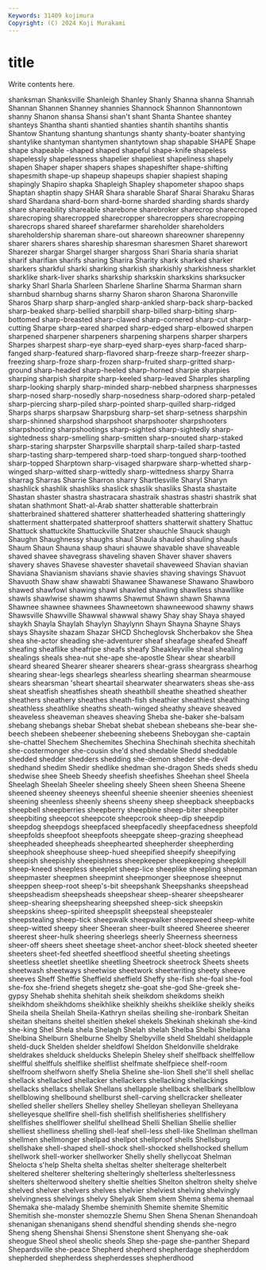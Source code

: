 ```yaml
---
Keywords: 31409 kojimura
Copyright: (C) 2024 Koji Murakami
---
```


# title

Write contents here.




shanksman Shanksville Shanleigh Shanley Shanly Shanna shanna Shannah Shannan Shannen
Shanney shannies Shannock Shannon Shannontown shanny Shanon shansa Shansi shan't
shant Shanta Shantee shantey shanteys Shantha shanti shantied shanties shantih
shantihs shantis Shantow Shantung shantung shantungs shanty shanty-boater shantying shantylike
shantyman shantymen shantytown shap shapable SHAPE Shape shape shapeable -shaped
shaped shapeful shape-knife shapeless shapelessly shapelessness shapelier shapeliest shapeliness shapely
shapen Shaper shaper shapers shapes shapeshifter shape-shifting shapesmith shape-up shapeup
shapeups shapier shapiest shaping shapingly Shapiro shapka Shapleigh Shapley shapometer
shapoo shaps Shaptan shaptin shapy SHAR Shara sharable Sharaf Sharai
Sharaku Sharas shard Shardana shard-born shard-borne sharded sharding shards shardy
share shareability shareable sharebone sharebroker sharecrop sharecroped sharecroping sharecropped sharecropper
sharecroppers sharecropping sharecrops shared shareef sharefarmer shareholder shareholders shareholdership shareman
share-out shareown shareowner sharepenny sharer sharers shares shareship sharesman sharesmen
Sharet sharewort Sharezer shargar Shargel sharger shargoss Shari Sharia sharia
shariat sharif sharifian sharifs sharing Sharira Sharity shark sharked sharker
sharkers sharkful sharki sharking sharkish sharkishly sharkishness sharklet sharklike shark-liver
sharks sharkship sharkskin sharkskins sharksucker sharky Sharl Sharla Sharleen Sharlene
Sharline Sharma Sharman sharn sharnbud sharnbug sharns sharny Sharon sharon
Sharona Sharonville Sharos Sharp sharp sharp-angled sharp-ankled sharp-back sharp-backed sharp-beaked
sharp-bellied sharpbill sharp-billed sharp-biting sharp-bottomed sharp-breasted sharp-clawed sharp-cornered sharp-cut sharp-cutting
Sharpe sharp-eared sharped sharp-edged sharp-elbowed sharpen sharpened sharpener sharpeners sharpening
sharpens sharper sharpers Sharpes sharpest sharp-eye sharp-eyed sharp-eyes sharp-faced sharp-fanged
sharp-featured sharp-flavored sharp-freeze sharp-freezer sharp-freezing sharp-froze sharp-frozen sharp-fruited sharp-gritted sharp-ground
sharp-headed sharp-heeled sharp-horned sharpie sharpies sharping sharpish sharpite sharp-keeled sharp-leaved
Sharples sharpling sharp-looking sharply sharp-minded sharp-nebbed sharpness sharpnesses sharp-nosed sharp-nosedly
sharp-nosedness sharp-odored sharp-petaled sharp-piercing sharp-piled sharp-pointed sharp-quilled sharp-ridged Sharps sharps
sharpsaw Sharpsburg sharp-set sharp-setness sharpshin sharp-shinned sharpshod sharpshoot sharpshooter sharpshooters
sharpshooting sharpshootings sharp-sighted sharp-sightedly sharp-sightedness sharp-smelling sharp-smitten sharp-snouted sharp-staked sharp-staring
sharpster Sharpsville sharptail sharp-tailed sharp-tasted sharp-tasting sharp-tempered sharp-toed sharp-tongued sharp-toothed
sharp-topped Sharptown sharp-visaged sharpware sharp-whetted sharp-winged sharp-witted sharp-wittedly sharp-wittedness sharpy
Sharra sharrag Sharras Sharrie Sharron sharry Shartlesville Sharyl Sharyn shashlick
shashlik shashliks shaslick shaslik shasliks Shasta shastaite Shastan shaster shastra
shastracara shastraik shastras shastri shastrik shat shatan shathmont Shatt-al-Arab shatter
shatterable shatterbrain shatterbrained shattered shatterer shatterheaded shattering shatteringly shatterment shatterpated
shatterproof shatters shatterwit shattery Shattuc Shattuck shattuckite Shattuckville Shatzer shauchle
Shauck shaugh Shaughn Shaughnessy shaughs shaul Shaula shauled shauling shauls
Shaum Shaun Shauna shaup shauri shauwe shavable shave shaveable shaved
shavee shavegrass shaveling shaven Shaver shaver shavers shavery shaves Shavese
shavester shavetail shaveweed Shavian shavian Shaviana Shavianism shavians shavie shavies
shaving shavings Shavuot Shavuoth Shaw shaw shawabti Shawanee Shawanese Shawano
Shawboro shawed shawfowl shawing shawl shawled shawling shawlless shawllike shawls
shawlwise shawm shawms Shawmut Shawn shawn Shawna Shawnee shawnee shawnees
Shawneetown shawneewood shawny shaws Shawsville Shawville Shawwal shawwal shawy Shay
shay Shaya shayed shaykh Shayla Shaylah Shaylyn Shaylynn Shayn Shayna
Shayne Shays shays Shaysite shazam Shazar SHCD Shcheglovsk Shcherbakov she
Shea shea she-actor sheading she-adventurer sheaf sheafage sheafed Sheaff sheafing
sheaflike sheafripe sheafs sheafy Sheakleyville sheal shealing shealings sheals shea-nut
she-ape she-apostle Shear shear shearbill sheard sheared Shearer shearer shearers
shear-grass sheargrass shearhog shearing shear-legs shearlegs shearless shearling shearman shearmouse
shears shearsman 'sheart sheartail shearwater shearwaters sheas she-ass sheat sheatfish
sheatfishes sheath sheathbill sheathe sheathed sheather sheathers sheathery sheathes sheath-fish
sheathier sheathiest sheathing sheathless sheathlike sheaths sheath-winged sheathy sheave sheaved
sheaveless sheaveman sheaves sheaving Sheba she-baker she-balsam shebang shebangs shebar
Shebat shebat shebean shebeans she-bear she-beech shebeen shebeener shebeening shebeens
Sheboygan she-captain she-chattel Shechem Shechemites Shechina Shechinah shechita shechitah she-costermonger
she-cousin she'd shed shedable Shedd sheddable shedded shedder shedders shedding
she-demon sheder she-devil shedhand shedim Shedir shedlike shedman she-dragon Sheds
sheds shedu shedwise shee Sheeb Sheedy sheefish sheefishes Sheehan sheel
Sheela Sheelagh Sheelah Sheeler sheeling sheely Sheen sheen Sheena Sheene
sheened sheeney sheeneys sheenful sheenie sheenier sheenies sheeniest sheening sheenless
sheenly sheens sheeny sheep sheepback sheepbacks sheepbell sheepberries sheepberry sheepbine
sheep-biter sheepbiter sheepbiting sheepcot sheepcote sheepcrook sheep-dip sheepdip sheepdog sheepdogs
sheepfaced sheepfacedly sheepfacedness sheepfold sheepfolds sheepfoot sheepfoots sheepgate sheep-grazing sheephead
sheepheaded sheepheads sheephearted sheepherder sheepherding sheephook sheephouse sheep-hued sheepified sheepify
sheepifying sheepish sheepishly sheepishness sheepkeeper sheepkeeping sheepkill sheep-kneed sheepless sheeplet
sheep-lice sheeplike sheepling sheepman sheepmaster sheepmen sheepmint sheepmonger sheepnose sheepnut
sheeppen sheep-root sheep's-bit sheepshank Sheepshanks sheepshead sheepsheadism sheepsheads sheepshear sheep-shearer
sheepshearer sheep-shearing sheepshearing sheepshed sheep-sick sheepskin sheepskins sheep-spirited sheepsplit sheepsteal
sheepstealer sheepstealing sheep-tick sheepwalk sheepwalker sheepweed sheep-white sheep-witted sheepy sheer
Sheeran sheer-built sheered Sheeree sheerer sheerest sheer-hulk sheering sheerlegs sheerly
Sheerness sheerness sheer-off sheers sheet sheetage sheet-anchor sheet-block sheeted sheeter
sheeters sheet-fed sheetfed sheetflood sheetful sheeting sheetings sheetless sheetlet sheetlike
sheetling Sheetrock sheetrock Sheets sheets sheetwash sheetways sheetwise sheetwork sheetwriting
sheety sheeve sheeves Sheff Sheffie Sheffield sheffield Sheffy she-fish she-foal
she-fool she-fox she-friend shegets shegetz she-goat she-god She-greek she-gypsy Shehab
shehita shehitah sheik sheikdom sheikdoms sheikh sheikhdom sheikhdoms sheikhlike sheikhly
sheikhs sheiklike sheikly sheiks Sheila sheila Sheilah Sheila-Kathryn sheilas sheiling
she-ironbark Sheitan sheitan sheitans sheitel sheitlen shekel shekels Shekinah shekinah
she-kind she-king Shel Shela shela Shelagh Shelah shelah Shelba Shelbi
Shelbiana Shelbina Shelburn Shelburne Shelby Shelbyville sheld Sheldahl sheldapple sheld-duck
Shelden shelder sheldfowl Sheldon Sheldonville sheldrake sheldrakes shelduck shelducks Shelepin
Sheley shelf shelfback shelffellow shelfful shelffuls shelflike shelflist shelfmate shelfpiece
shelf-room shelfroom shelfworn shelfy Shelia Sheline she-lion Shell she'll shell
shellac shellack shellacked shellacker shellackers shellacking shellackings shellacks shellacs shellak
Shellans shellapple shellback shellbark shellblow shellblowing shellbound shellburst shell-carving shellcracker
shelleater shelled sheller shellers Shelley shelley Shelleyan shelleyan Shelleyana shelleyesque
shellfire shell-fish shellfish shellfisheries shellfishery shellfishes shellflower shellful shellhead Shelli
Shellian Shellie shellier shelliest shelliness shelling shell-leaf shell-less shell-like Shellman
shellman shellmen shellmonger shellpad shellpot shellproof shells Shellsburg shellshake shell-shaped
shell-shock shell-shocked shellshocked shellum shellwork shell-worker shellworker Shelly shelly shellycoat
Shelman Shelocta s'help Shelta shelta sheltas shelter shelterage shelterbelt sheltered
shelterer sheltering shelteringly shelterless shelterlessness shelters shelterwood sheltery sheltie shelties
Shelton sheltron shelty shelve shelved shelver shelvers shelves shelvier shelviest
shelving shelvingly shelvingness shelvings shelvy Shelyak Shem shem Shema shema
shemaal Shemaka she-malady Shembe sheminith Shemite shemite Shemitic Shemitish she-monster
shemozzle Shemu Shen Shena Shenan Shenandoah shenanigan shenanigans shend shendful
shending shends she-negro Sheng sheng Shenshai Shensi Shenstone shent Shenyang
she-oak sheogue Sheol sheol sheolic sheols Shep she-page she-panther Shepard
Shepardsville she-peace Shepherd shepherd shepherdage shepherddom shepherded shepherdess shepherdesses shepherdhood
